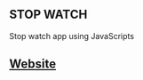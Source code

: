 ## STOP WATCH
  
  Stop watch app using JavaScripts

## [Website](https://meta-khushbu-khatri.github.io/stop-watch/)
